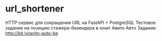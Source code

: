 # url_shortener
HTTP сервис для сокращения URL на FastAPI + PostgreSQL
Тестовое задание на позицию стажера-бекендера в юнит Авито Авто
Задание: http://bit.ly/avito-auto-be
